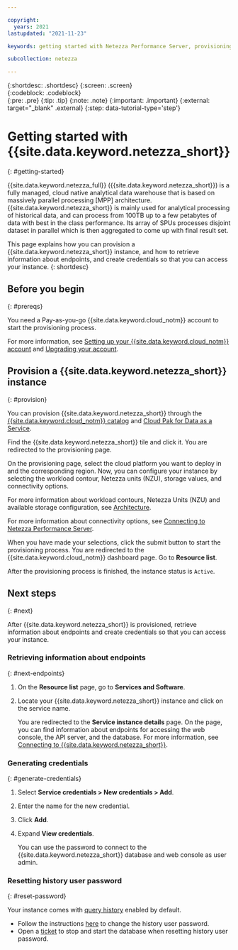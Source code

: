 ```yaml
---

copyright:
  years: 2021
lastupdated: "2021-11-23"

keywords: getting started with Netezza Performance Server, provisioning Netezza Performance Server

subcollection: netezza

---
```


{:shortdesc: .shortdesc}
{:screen: .screen}  
{:codeblock: .codeblock}  
{:pre: .pre}
{:tip: .tip}
{:note: .note}
{:important: .important}
{:external: target="_blank" .external}
{:step: data-tutorial-type='step'}


# Getting started with {{site.data.keyword.netezza_short}}
{: #getting-started}

{{site.data.keyword.netezza_full}} ({{site.data.keyword.netezza_short}}) is a fully managed, cloud native analytical data warehouse that is based on massively parallel processing [MPP] architecture. {{site.data.keyword.netezza_short}} is mainly used for analytical processing of historical data, and can process from 100TB up to a few petabytes of data with best in the class performance. Its array of SPUs processes disjoint dataset in parallel which is then aggregated to come up with final result set. 

This page explains how you can provision a {{site.data.keyword.netezza_short}} instance, and how to retrieve information about endpoints, and create credentials so that you can access your instance.
{: shortdesc}

## Before you begin
{: #prereqs}

You need a Pay-as-you-go {{site.data.keyword.cloud_notm}} account to start the provisioning process.

For more information, see [Setting up your {{site.data.keyword.cloud_notm}} account](https://cloud.ibm.com/docs/account?topic=account-account-getting-started) and [Upgrading your account](https://cloud.ibm.com/docs/account?topic=account-upgrading-account).

## Provision a {{site.data.keyword.netezza_short}} instance
{: #provision}

You can provision {{site.data.keyword.netezza_short}} through the [{{site.data.keyword.cloud_notm}} catalog](https://cloud.ibm.com/catalog) and [Cloud Pak for Data as a Service](https://dataplatform.cloud.ibm.com/). 

Find the {{site.data.keyword.netezza_short}} tile and click it. You are redirected to the provisioning page.

On the provisioning page, select the cloud platform you want to deploy in and the corresponding region. Now, you can configure your instance by selecting the workload contour, Netezza units (NZU), storage values, and connectivity options.

For more information about workload contours, Netezza Units (NZU) and available storage configuration, see [Architecture](/docs/netezza?topic=netezza-compute-isolation&interface=ui).

For more information about connectivity options, see [Connecting to Netezza Performance Server](/docs/netezza?topic=netezza-connecting&interface=ui).

When you have made your selections, click the submit button to start the provisioning process. You are redirected to the {{site.data.keyword.cloud_notm}} dashboard page. Go to **Resource list**. 

After the provisioning process is finished, the instance status is `Active`.

## Next steps
{: #next}

After {{site.data.keyword.netezza_short}} is provisioned, retrieve information about endpoints and create credentials so that you can access your instance. 

### Retrieving information about endpoints
{: #next-endpoints}

1. On the **Resource list** page, go to **Services and Software**.
1. Locate your {{site.data.keyword.netezza_short}} instance and click on the service name.

   You are redirected to the **Service instance details** page. On the page, you can find information about endpoints for accessing the web console, the API server, and the database. For more information, see [Connecting to {{site.data.keyword.netezza_short}}](/docs/netezza?topic=netezza-connecting).

### Generating credentials
{: #generate-credentials}

1. Select **Service credentials > New credentials > Add**.
1. Enter the name for the new credential.
1. Click **Add**.   
1. Expand **View credentials**.
   
   You can use the password to connect to the {{site.data.keyword.netezza_short}} database and web console as user admin.

### Resetting history user password
{: #reset-password}

Your instance comes with [query history](https://www.ibm.com/docs/en/netezza?topic=administrators-collecting-data-history) enabled by default. 

- Follow the instructions [here](https://www.ibm.com/support/pages/changing-query-history-users-password) to change the history user password.
- Open a [ticket](https://www.ibm.com/support/pages/changing-query-history-users-password) to stop and start the database when resetting history user password.
